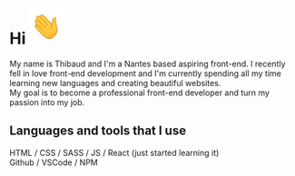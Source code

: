 # Hi ![](waving_hand.gif)  
My name is Thibaud and I'm a Nantes based aspiring front-end. I recently fell in love front-end development and I'm currently spending all my time learning new languages and creating beautiful websites.  
My goal is to become a professional front-end developer and turn my passion into my job.
## Languages and tools that I use
HTML / CSS / SASS / JS / React (just started learning it)  
Github / VSCode / NPM
